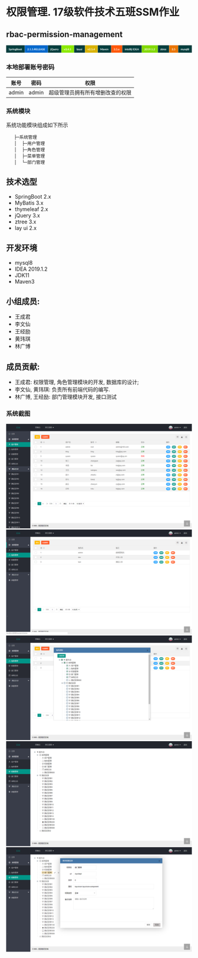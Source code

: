 # 权限管理. 17级软件技术五班SSM作业


## rbac-permission-management 
![screenshot](img/tittle.png)

### 本地部署账号密码

|     账号        |         密码                  |权限                      |
|----------------|-------------------------------|-----------------------------|
|admin           |               admin           |超级管理员拥有所有增删改查的权限        

### 系统模块
系统功能模块组成如下所示

  

	   ├─系统管理
	   │  ├─用户管理
	   │  ├─角色管理
	   │  ├─菜单管理
	   │  └─部门管理
	 

## 技术选型
- SpringBoot 2.x
- MyBatis 3.x
- thymeleaf 2.x
- jQuery 3.x
- ztree 3.x
- lay ui 2.x

## 开发环境
- mysql8
- IDEA 2019.1.2
- JDK11
- Maven3

## 小组成员: 
- 王成君
- 李文仙
- 王经励
- 黄玮琪
- 林广博

## 成员贡献: 
- 王成君: 权限管理, 角色管理模块的开发, 数据库的设计;
- 李文仙, 黄玮琪: 负责所有前端代码的编写.
- 林广博, 王经励: 部门管理模块开发, 接口测试
### 系统截图

![screenshot](img/1.png)
![screenshot](img/2.png)
![screenshot](img/3.png)
![screenshot](img/4.png)
![screenshot](img/5.png)


